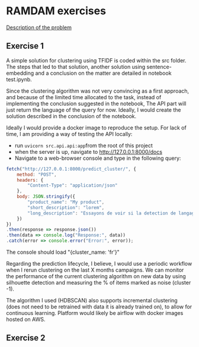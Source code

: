 # RAMDAM exercises

[Description of the problem](https://hello-ramdam.notion.site/Case-Study-Founding-AI-ML-Engineer-14cd54f28d1c80df9905c3c934f1e4bc)

## Exercise 1

A simple solution for clustering using TFIDF is coded within the src folder. The steps that led to that solution, another solution using sentence-embedding and a conclusion on the matter are detailed in notebook test.ipynb.

Since the clustering algorithm was not very convincing as a first approach, and because of the limited time allocated to the task, instead of implementing the conclusion suggested in the notebook, The API part will just return the language of the query for now. Ideally, I would create the solution described in the conclusion of the notebook.

Ideally I would provide a docker image to reproduce the setup. For lack of time, I am providing a way of testing the API locally:

- run `uvicorn src.api.api:app`from the root of this project
- when the server is up, navigate to <http://127.0.0.1:8000/docs>
- Navigate to a web-browser console and type in the following query:
```js
fetch("http://127.0.0.1:8000/predict_cluster/", {
    method: "POST",
    headers: {
        "Content-Type": "application/json"
    },
    body: JSON.stringify({
        "product_name": "My product",
        "short_description": "lorem",
        "long_description": "Essayons de voir si la detection de langage fonctionne"
    })
})
.then(response => response.json())
.then(data => console.log("Response:", data))
.catch(error => console.error("Error:", error));
```
The console should load "{cluster_name: 'fr'}"

Regarding the prediction lifecycle, I believe, I would use a periodic workflow when I rerun clustering on the last X months campaigns.
We can monitor the performance of the current clustering algorithm on new data by using silhouette detection and measuring the % of items marked as noise (cluster -1).

The algorithm I used (HDBSCAN) also supports incremental clustering (does not need to be retrained with data it is already trained on), to allow for continuous learning.
Platform would likely be airflow with docker images hosted on AWS.

## Exercise 2